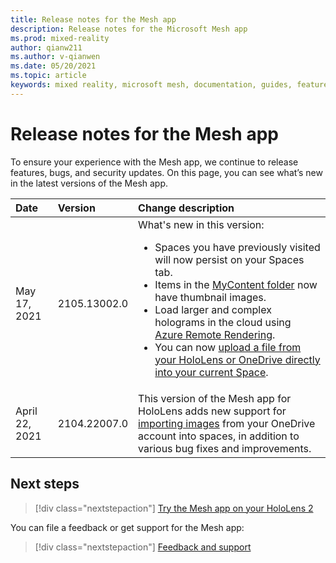 ```yaml
---
title: Release notes for the Mesh app
description: Release notes for the Microsoft Mesh app
ms.prod: mixed-reality
author: qianw211
ms.author: v-qianwen
ms.date: 05/20/2021
ms.topic: article
keywords: mixed reality, microsoft mesh, documentation, guides, features, holograms, spaces
---
```


# Release notes for the Mesh app

To ensure your experience with the Mesh app, we continue to release features, bugs, and security updates.  On this page, you can see what’s new in the latest versions of the Mesh app.

| Date          | Version           | Change description  |
| :------------ |:-------------| :----------- |
| May 17, 2021  | 2105.13002.0 | What's new in this version: <br> <ul> <li> Spaces you have previously visited will now persist on your Spaces tab. </li> <li> Items in the [MyContent folder](import-content.md#accessing-the-mycontent-folder) now have thumbnail images. </li> <li> Load larger and complex holograms in the cloud using [Azure Remote Rendering](arr-content.md). </li> <li> You can now [upload a file from your HoloLens or OneDrive directly into your current Space](). </li> </ul>|
| April 22, 2021  | 2104.22007.0 | This version of the Mesh app for HoloLens adds new support for [importing images](import-content.md) from your OneDrive account into spaces, in addition to various bug fixes and improvements. |

## Next steps

   > [!div class="nextstepaction"]
   > [Try the Mesh app on your HoloLens 2](index.md)

You can file a feedback or get support for the Mesh app:

   > [!div class="nextstepaction"]
   > [Feedback and support](faq.md#feedback-and-support)
